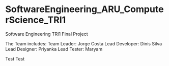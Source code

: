 # SoftwareEngineering_ARU_ComputerScience_TRI1
Software Engineering TRI1 Final Project

The Team includes:
Team Leader: Jorge Costa
Lead Developer: Dinis Silva
Lead Designer: Priyanka
Lead Tester: Maryam

Test Test
